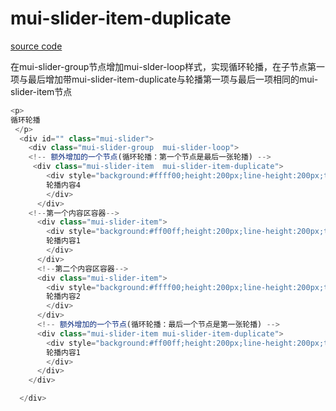 # mui-slider-item-duplicate

[source code](https://jsfiddle.net/badfl/49up0q4y/)

在mui-slider-group节点增加mui-slder-loop样式，实现循环轮播，在子节点第一项与最后增加带mui-slider-item-duplicate与轮播第一项与最后一项相同的mui-slider-item节点

```js
<p>
循环轮播
 </p>
  <div id="" class="mui-slider">
    <div class="mui-slider-group  mui-slider-loop">
    <!-- 额外增加的一个节点(循环轮播：第一个节点是最后一张轮播) -->
     <div class="mui-slider-item  mui-slider-item-duplicate">
        <div style="background:#ffff00;height:200px;line-height:200px;text-align:center;">
        轮播内容4
        </div>
      </div>
    <!--第一个内容区容器-->
      <div class="mui-slider-item">
        <div style="background:#ff00ff;height:200px;line-height:200px;text-align:center;">
        轮播内容1
        </div>
      </div>
      <!--第二个内容区容器-->
      <div class="mui-slider-item">
        <div style="background:#ffff00;height:200px;line-height:200px;text-align:center;">
        轮播内容2
        </div>
      </div>
      <!-- 额外增加的一个节点(循环轮播：最后一个节点是第一张轮播) -->
      <div class="mui-slider-item mui-slider-item-duplicate">
        <div style="background:#ff00ff;height:200px;line-height:200px;text-align:center;">
        轮播内容1
        </div>
      </div>
    </div>

  </div>
```




